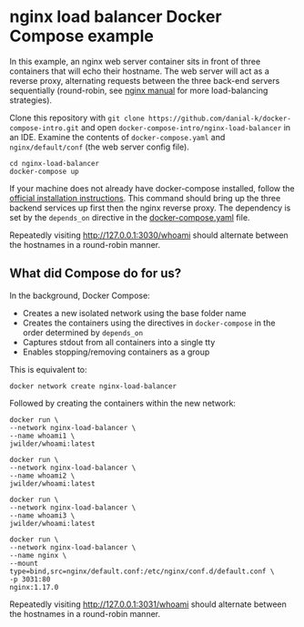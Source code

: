 # nginx load balancer Docker Compose example
In this example, an nginx web server container sits in front of three containers that will echo their hostname.  The web server will act as a reverse proxy, alternating requests between the three back-end servers sequentially (round-robin, see [nginx manual](https://nginx.org/en/docs/http/load_balancing.html) for more load-balancing strategies). 

Clone this repository with ```git clone https://github.com/danial-k/docker-compose-intro.git``` and open ```docker-compose-intro/nginx-load-balancer``` in an IDE.  Examine the contents of ```docker-compose.yaml``` and ```nginx/default/conf``` (the web server config file).

```shell
cd nginx-load-balancer
docker-compose up
```
If your machine does not already have docker-compose installed, follow the [official installation instructions](https://docs.docker.com/compose/install/).  This command should bring up the three backend services up first then the nginx reverse proxy.  The dependency is set by the ```depends_on``` directive in the [docker-compose.yaml](docker-compose.yaml) file.

Repeatedly visiting http://127.0.0.1:3030/whoami should alternate between the hostnames in a round-robin manner.

## What did Compose do for us?
In the background, Docker Compose:
- Creates a new isolated network using the base folder name
- Creates the containers using the directives in ```docker-compose``` in the order determined by ```depends_on```
- Captures stdout from all containers into a single tty
- Enables stopping/removing containers as a group

This is equivalent to:

```shell
docker network create nginx-load-balancer
```
Followed by creating the containers within the new network:
```shell
docker run \
--network nginx-load-balancer \
--name whoami1 \
jwilder/whoami:latest
```

```shell
docker run \
--network nginx-load-balancer \
--name whoami2 \
jwilder/whoami:latest
```

```shell
docker run \
--network nginx-load-balancer \
--name whoami3 \
jwilder/whoami:latest
```

```shell
docker run \
--network nginx-load-balancer \
--name nginx \
--mount type=bind,src=nginx/default.conf:/etc/nginx/conf.d/default.conf \
-p 3031:80 
nginx:1.17.0
```

Repeatedly visiting http://127.0.0.1:3031/whoami should alternate between the hostnames in a round-robin manner.
